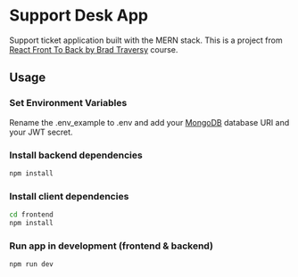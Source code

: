 # Support Desk App

Support ticket application built with the MERN stack. This is a project from [React Front To Back by Brad Traversy](https://www.udemy.com/course/react-front-to-back-2022/?referralCode=4A622C7E48DB66154114) course.

## Usage

### Set Environment Variables

Rename the .env_example to .env and add your [MongoDB](https://www.mongodb.com/) database URI and your JWT secret.

### Install backend dependencies

```bash
npm install
```

### Install client dependencies

```bash
cd frontend
npm install
```

### Run app in development (frontend & backend)

```bash
npm run dev
```
